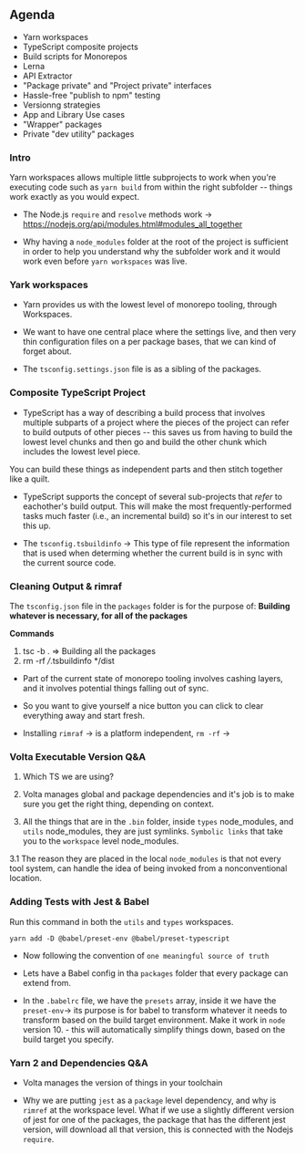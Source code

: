 ## Agenda

- Yarn workspaces
- TypeScript composite projects
- Build scripts for Monorepos
- Lerna
- API Extractor
- "Package private" and "Project private" interfaces
- Hassle-free "publish to npm" testing
- Versionng strategies
- App and Library Use cases
- "Wrapper" packages
- Private "dev utility" packages

### Intro

Yarn workspaces allows multiple little subprojects to work when you're executing code
such as `yarn build` from within the right subfolder -- things work exactly as you would expect. 

* The Node.js `require` and `resolve` methods work -> https://nodejs.org/api/modules.html#modules_all_together 

* Why having a `node_modules` folder at the root of the project is sufficient in order to help you understand why the subfolder work and it would work even before `yarn workspaces` was live.

### Yark workspaces

* Yarn provides us with the lowest level of monorepo tooling, through Workspaces.

* We want to have one central place where the settings live, and then very thin configuration files on a per package bases, that we can kind of forget about.

* The `tsconfig.settings.json` file is as a sibling of the packages. 

### Composite TypeScript Project

* TypeScript has a way of describing a build process that involves multiple subparts of a project where the pieces of the project can refer to build outputs of other pieces -- this saves us from having to build the lowest level chunks and then go and build the other chunk which includes the lowest level piece.

You can build these things as independent parts and then stitch together like a quilt.

* TypeScript supports the concept of several sub-projects that _refer_ to eachother's build output. This will make the most frequently-performed tasks much faster (i.e., an incremental build) so it's in our interest to set this up.



* The `tsconfig.tsbuildinfo` -> This type of file represent the information that is used when determing whether the current build is in sync with the current source code.

### Cleaning Output & rimraf

The `tsconfig.json` file in the `packages` folder is for the purpose of: **Building whatever is necessary, for all of the packages**

**Commands**

1. tsc -b . => Building all the packages
2. rm -rf */*.tsbuildinfo */dist


* Part of the current state of monorepo tooling involves cashing layers, and it involves potential things falling out of sync. 

* So you want to give yourself a nice button you can click to clear everything away and start fresh.

* Installing `rimraf` -> is a platform independent, `rm -rf` -> 

### Volta Executable Version Q&A

1. Which TS we are using?

2. Volta manages global and package dependencies and it's job is to make sure you get the right thing, depending on context.

3. All the things that are in the `.bin` folder, inside `types` node_modules, and `utils` node_modules, they are just symlinks. `Symbolic links` that take you to the `workspace` level node_modules. 

3.1 The reason they are placed in the local `node_modules` is that not every tool system, can handle the idea of being invoked from a nonconventional location.

### Adding Tests with Jest & Babel

Run this command in both the `utils` and `types` workspaces.

`yarn add -D @babel/preset-env @babel/preset-typescript`

- Now following the convention of `one meaningful source of truth`  

- Lets have a Babel config in tha `packages` folder that every package can extend from.

* In the `.babelrc` file, we have the `presets` array, inside it we have the `preset-env`-> its purpose is for babel to transform whatever it needs to transform based on the build target environment. Make it work in `node` version 10. - this will automatically simplify things down, based on the build target you specify.

### Yarn 2 and Dependencies Q&A

* Volta manages the version of things in your toolchain

* Why we are putting `jest` as a `package` level dependency, and why is `rimref` at the workspace level. 
    What if we use a slightly different version of jest for one of the packages, the package that has the different jest version, will download all that version, this is connected with the Nodejs `require`. 